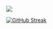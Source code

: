 ![](https://komarev.com/ghpvc/?username=GaiusNale&color=blue)

[![GitHub Streak](https://streak-stats.demolab.com?user=GaiusNale&theme=dark)](https://git.io/streak-stats)

